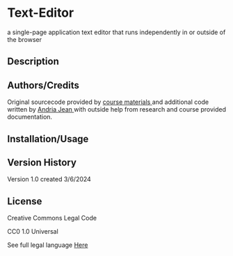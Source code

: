 # Text-Editor
a single-page application text editor that runs independently in or outside of the browser

## Description

## Authors/Credits
Original sourcecode provided by <a href="#"> course materials </a> and additional code written by <a href="#"> Andria Jean </a> with outside help from research and course provided documentation.

## Installation/Usage

## Version History
Version 1.0 created 3/6/2024

## License 
Creative Commons Legal Code

CC0 1.0 Universal 

See full legal language [Here](./LICENSE)